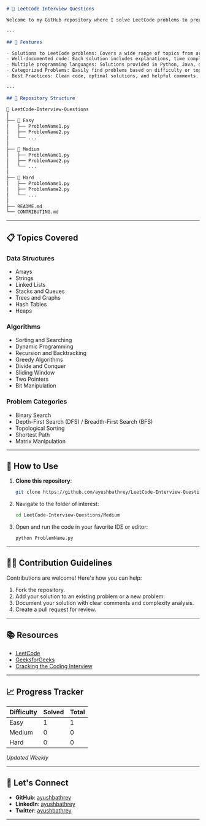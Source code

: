 ```markdown
# 🚀 LeetCode Interview Questions

Welcome to my GitHub repository where I solve LeetCode problems to prepare for technical interviews! This repository is organized to help anyone improve their problem-solving skills, understand core algorithms, and become proficient in coding interviews. 💻

---

## 🌟 Features

- Solutions to LeetCode problems: Covers a wide range of topics from arrays to dynamic programming.
- Well-documented code: Each solution includes explanations, time complexity, and space complexity analysis.
- Multiple programming languages: Solutions provided in Python, Java, or any language suited for the problem.
- Categorized Problems: Easily find problems based on difficulty or topic.
- Best Practices: Clean code, optimal solutions, and helpful comments.

---

## 📁 Repository Structure

📂 LeetCode-Interview-Questions
│
├── 📂 Easy
│   ├── ProblemName1.py
│   ├── ProblemName2.py
│   └── ...
│
├── 📂 Medium
│   ├── ProblemName1.py
│   ├── ProblemName2.py
│   └── ...
│
├── 📂 Hard
│   ├── ProblemName1.py
│   ├── ProblemName2.py
│   └── ...
│
├── README.md
└── CONTRIBUTING.md
```

---

## 📋 Topics Covered

### Data Structures
- Arrays
- Strings
- Linked Lists
- Stacks and Queues
- Trees and Graphs
- Hash Tables
- Heaps

### Algorithms
- Sorting and Searching
- Dynamic Programming
- Recursion and Backtracking
- Greedy Algorithms
- Divide and Conquer
- Sliding Window
- Two Pointers
- Bit Manipulation

### Problem Categories
- Binary Search
- Depth-First Search (DFS) / Breadth-First Search (BFS)
- Topological Sorting
- Shortest Path
- Matrix Manipulation

---

## 🚀 How to Use

1. **Clone this repository**:
   ```bash
   git clone https://github.com/ayushbathrey/LeetCode-Interview-Questions.git
   ```
2. Navigate to the folder of interest:
   ```bash
   cd LeetCode-Interview-Questions/Medium
   ```
3. Open and run the code in your favorite IDE or editor:
   ```bash
   python ProblemName.py
   ```

---

## 🧑‍💻 Contribution Guidelines

Contributions are welcome! Here's how you can help:

1. Fork the repository.
2. Add your solution to an existing problem or a new problem.
3. Document your solution with clear comments and complexity analysis.
4. Create a pull request for review.

---

## 📚 Resources

- [LeetCode](https://leetcode.com/)  
- [GeeksforGeeks](https://www.geeksforgeeks.org/)  
- [Cracking the Coding Interview](https://www.amazon.com/dp/0984782850)

---

## 📈 Progress Tracker

| Difficulty | Solved | Total |
|------------|--------|-------|
| Easy       | 1      | 1    |
| Medium     | 0      | 0    |
| Hard       | 0      | 0    |

*Updated Weekly*

---

## 🤝 Let's Connect

- **GitHub**: [ayushbathrey](https://github.com/ayushbathrey)  
- **LinkedIn**: [ayushbathrey](https://linkedin.com/in/ayushbathrey)  
- **Twitter**: [ayushbathrey](https://twitter.com/ayushbathrey)  

---
```